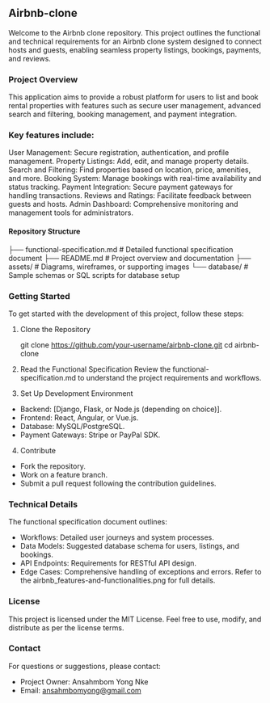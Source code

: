 ## Airbnb-clone
Welcome to the Airbnb clone repository. This project outlines the functional and technical requirements for an Airbnb clone system designed to connect hosts and guests, enabling seamless property listings, bookings, payments, and reviews.

### Project Overview
This application aims to provide a robust platform for users to list and book rental properties with features such as secure user management, advanced search and filtering, booking management, and payment integration.

### Key features include:

User Management: Secure registration, authentication, and profile management.
Property Listings: Add, edit, and manage property details.
Search and Filtering: Find properties based on location, price, amenities, and more.
Booking System: Manage bookings with real-time availability and status tracking.
Payment Integration: Secure payment gateways for handling transactions.
Reviews and Ratings: Facilitate feedback between guests and hosts.
Admin Dashboard: Comprehensive monitoring and management tools for administrators.

#### Repository Structure

├── functional-specification.md   # Detailed functional specification document
├── README.md                     # Project overview and documentation
├── assets/                       # Diagrams, wireframes, or supporting images
└── database/                     # Sample schemas or SQL scripts for database setup

### Getting Started
To get started with the development of this project, follow these steps:

1. Clone the Repository

    git clone https://github.com/your-username/airbnb-clone.git
    cd airbnb-clone

2. Read the Functional Specification Review the functional-specification.md to understand the project requirements and workflows.

3. Set Up Development Environment
* Backend: [Django, Flask, or Node.js (depending on choice)].
* Frontend: React, Angular, or Vue.js.
* Database: MySQL/PostgreSQL.
* Payment Gateways: Stripe or PayPal SDK.

4. Contribute
* Fork the repository.
* Work on a feature branch.
* Submit a pull request following the contribution guidelines.


### Technical Details
The functional specification document outlines:

* Workflows: Detailed user journeys and system processes.
* Data Models: Suggested database schema for users, listings, and bookings.
* API Endpoints: Requirements for RESTful API design.
* Edge Cases: Comprehensive handling of exceptions and errors.
Refer to the airbnb_features-and-functionalities.png for full details.


### License
This project is licensed under the MIT License. Feel free to use, modify, and distribute as per the license terms.

### Contact
For questions or suggestions, please contact:
* Project Owner: Ansahmbom Yong Nke
* Email: ansahmbomyong@gmail.com